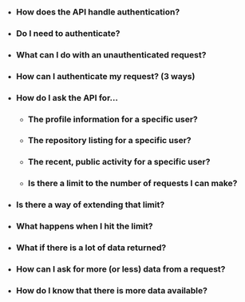  * ### How does the API handle authentication?
 
 
 
 * ### Do I need to authenticate?
 
 
 
 * ### What can I do with an unauthenticated request?
 
 
 
 * ### How can I authenticate my request? (3 ways)
 
 
 
 * ### How do I ask the API for...
    * ### The profile information for a specific user?
    
    
    
    * ### The repository listing for a specific user?
    
    
    
    * ### The recent, public activity for a specific user?
    
    
    
    * ### Is there a limit to the number of requests I can make?
 


* ### Is there a way of extending that limit?



* ### What happens when I hit the limit?
 


* ### What if there is a lot of data returned?
 


* ### How can I ask for more (or less) data from a request?
 


* ### How do I know that there is more data available?
